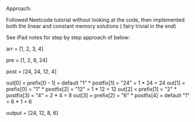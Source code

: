Approach:

Followed Neetcode tutorial without looking at the code, then implemented both the linear and constant memory solutions (
fairy trivial in the end)

See iPad notes for step by step approach of below:

arr =  [1, 2, 3, 4]

pre =  [1, 2, 6, 24]

post = [24, 24, 12, 4]


out[0] = prefix[0 - 1] = default "1" * postfix[1] = "24"
    = 1 * 24 = 24
out[1] = prefix[0] = "1" * postfix[2] = "12"
    = 1 * 12 = 12
out[2] = prefix[1] = "2" * postfix[3] = "4"
    = 2 * 4 = 8
out[3] = prefix[2] = "6" * postfix[4] = default "1"
    = 6 * 1 = 6

output = [24, 12, 8, 6]